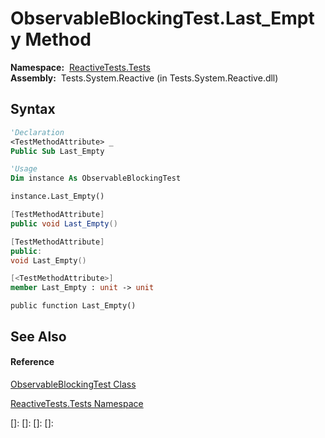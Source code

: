 # ObservableBlockingTest.Last\_Empty Method

**Namespace:**  [ReactiveTests.Tests](ReactiveTests.Tests\ReactiveTests.Tests.md)  
**Assembly:**  Tests.System.Reactive (in Tests.System.Reactive.dll)

## Syntax

```vb
'Declaration
<TestMethodAttribute> _
Public Sub Last_Empty
```

```vb
'Usage
Dim instance As ObservableBlockingTest

instance.Last_Empty()
```

```csharp
[TestMethodAttribute]
public void Last_Empty()
```

```c++
[TestMethodAttribute]
public:
void Last_Empty()
```

```fsharp
[<TestMethodAttribute>]
member Last_Empty : unit -> unit 
```

```jscript
public function Last_Empty()
```

## See Also

#### Reference

[ObservableBlockingTest Class](ObservableBlockingTest\ObservableBlockingTest.md)

[ReactiveTests.Tests Namespace](ReactiveTests.Tests\ReactiveTests.Tests.md)

[]: 
[]: 
[]: 
[]: 
